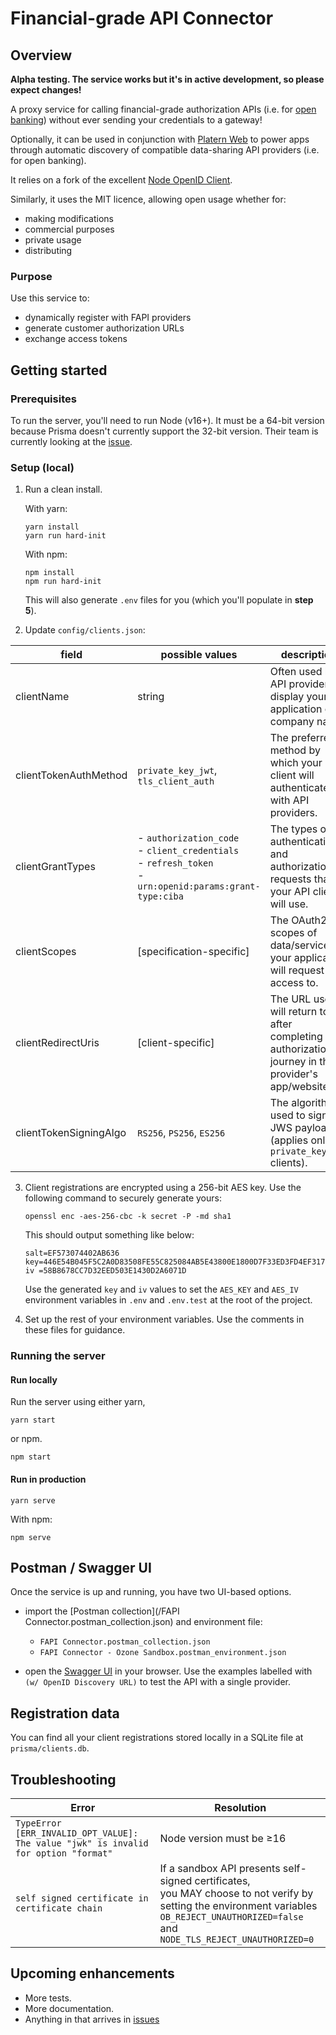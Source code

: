 # Financial-grade API Connector

## Overview

**Alpha testing. The service works but it's in active development,
so please expect changes!**

A proxy service for calling financial-grade authorization APIs
(i.e.
for [open banking](https://dextersjab.medium.com/an-overview-of-open-banking-be34e0e6800b))
without ever sending your credentials to a gateway!

Optionally, it can be used in conjunction
with [Platern Web](https://platern.com) to
power apps through automatic discovery of compatible
data-sharing API providers (i.e. for open banking).

It relies on a fork of the
excellent [Node OpenID Client](https://github.com/panva/node-openid-client).

Similarly, it uses the MIT licence, allowing open usage whether for:

- making modifications
- commercial purposes
- private usage
- distributing

### Purpose

Use this service to:

- dynamically register with FAPI providers
- generate customer authorization URLs
- exchange access tokens

## Getting started

### Prerequisites

To run the server, you'll need to run Node (v16+). It must be a 64-bit version
because Prisma doesn't currently support the 32-bit version. Their team is 
currently looking at the
[issue](https://github.com/prisma/prisma/issues/11781).

### Setup (local)

1. Run a clean install.

   With yarn:
   ```shell
   yarn install
   yarn run hard-init
   ```

   With npm:
   ```shell
   npm install
   npm run hard-init
   ```

   This will also generate `.env` files for you (which you'll populate in **step 5**).

2. Update `config/clients.json`:

| field                  | possible values                                                                                                  | description                                                                                            | 
|------------------------|------------------------------------------------------------------------------------------------------------------|--------------------------------------------------------------------------------------------------------|
| clientName             | string                                                                                                           | Often used by API providers to display your application or company name.                               |
| clientTokenAuthMethod  | `private_key_jwt`, `tls_client_auth`                                                                             | The preferred method by which your client will authenticate with API providers.                        |
| clientGrantTypes       | - `authorization_code`<br/>- `client_credentials`<br/>- `refresh_token`<br/>-`urn:openid:params:grant-type:ciba` | The types of authentication and authorization requests that your API client will use.                  |
| clientScopes           | [specification-specific]                                                                                         | The OAuth2 scopes of data/service your application will request access to.                             |
| clientRedirectUris     | [client-specific]                                                                                                | The URL users will return to after completing the authorization journey in the provider's app/website. |
| clientTokenSigningAlgo | `RS256`, `PS256`, `ES256`                                                                                        | The algorithm used to sign JWS payloads (applies only to `private_key_jwt` clients).                   |

3. Client registrations are encrypted using a 256-bit AES key. Use the following
   command to securely generate yours:

   ```shell 
   openssl enc -aes-256-cbc -k secret -P -md sha1
   ```

   This should output something like below:
   ```shell
   salt=EF573074402AB636
   key=446E54B045F5C2A0D83508FE55C825084AB5E43800E1800D7F33ED3FD4EF317E
   iv =58B8678CC7D32EED503E1430D2A6071D
   ```
   Use the generated `key` and `iv` values to set the `AES_KEY` and `AES_IV`
   environment variables in `.env` and `.env.test` at the root of the project.

4. Set up the rest of your environment variables.
   Use the comments in these files for guidance.

### Running the server

#### Run locally

Run the server using either yarn,

```shell
yarn start
```

or npm.

```shell
npm start
```

#### Run in production

```shell
yarn serve
```

With npm:

```shell
npm serve
```

## Postman / Swagger UI

Once the service is up and running, you have two UI-based options.

- import the [Postman collection](/FAPI Connector.postman_collection.json)
  and environment file:
    - `FAPI Connector.postman_collection.json`
    - `FAPI Connector - Ozone Sandbox.postman_environment.json`

- open the [Swagger UI](http://localhost:5001/docs) in your browser. 
  Use the examples labelled with `(w/ OpenID Discovery URL)` to test the API with a single provider. 

## Registration data

You can find all your client registrations stored locally in a SQLite file at
`prisma/clients.db`.

## Troubleshooting

| Error | Resolution |
| --- | --- |
| `TypeError [ERR_INVALID_OPT_VALUE]: The value "jwk" is invalid for option "format"` | Node version must be ≥16 |
| `self signed certificate in certificate chain` | If a sandbox API presents self-signed certificates, <br/>you MAY choose to not verify by setting the environment variables<br/> `OB_REJECT_UNAUTHORIZED=false` and `NODE_TLS_REJECT_UNAUTHORIZED=0` |

## Upcoming enhancements

- More tests.
- More documentation.
- Anything in that arrives in
  [issues](https://github.com/platern/fapi-connector/issues)